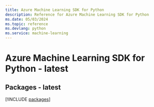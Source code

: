 ```yaml
---
title: Azure Machine Learning SDK for Python
description: Reference for Azure Machine Learning SDK for Python
ms.date: 05/03/2024
ms.topic: reference
ms.devlang: python
ms.service: machine-learning
---
```

# Azure Machine Learning SDK for Python - latest
## Packages - latest
[!INCLUDE [packages](machine-learning-index.md)]